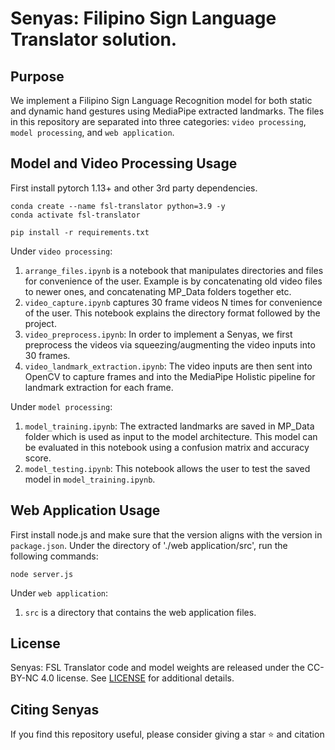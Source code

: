 # Senyas: Filipino Sign Language Translator solution.

## Purpose
We implement a Filipino Sign Language Recognition model for both static and dynamic hand gestures using MediaPipe extracted landmarks. The files in this repository are separated into three categories: `video processing`, `model processing`, and `web application`. 

## Model and Video Processing Usage
First install pytorch 1.13+ and other 3rd party dependencies.

```shell
conda create --name fsl-translator python=3.9 -y
conda activate fsl-translator

pip install -r requirements.txt
```

Under `video processing`:
1. `arrange_files.ipynb` is a notebook that manipulates directories and files for convenience of the user. Example is by concatenating old video files to newer ones, and concatenating MP_Data folders together etc.
2. `video_capture.ipynb` captures 30 frame videos N times for convenience of the user. This notebook explains the directory format followed by the project.
3. `video_preprocess.ipynb`: In order to implement a Senyas, we first preprocess the videos via squeezing/augmenting the video inputs into 30 frames.
4. `video_landmark_extraction.ipynb`: The video inputs are then sent into OpenCV to capture frames and into the MediaPipe Holistic pipeline for landmark extraction for each frame. 

Under `model processing`:
1. `model_training.ipynb`: The extracted landmarks are saved in MP_Data folder which is used as input to the model architecture. This model can be evaluated in this notebook using a confusion matrix and accuracy score.
2. `model_testing.ipynb`: This notebook allows the user to test the saved model in `model_training.ipynb`.

## Web Application Usage
First install node.js and make sure that the version aligns with the version in `package.json`. Under the directory of './web application/src', run the following commands:

```shell
node server.js
```

Under `web application`:
1. `src` is a directory that contains the web application files. 

## License

Senyas: FSL Translator code and model weights are released under the CC-BY-NC 4.0 license. See [LICENSE](LICENSE) for additional details.

## Citing Senyas

If you find this repository useful, please consider giving a star :star: and citation
